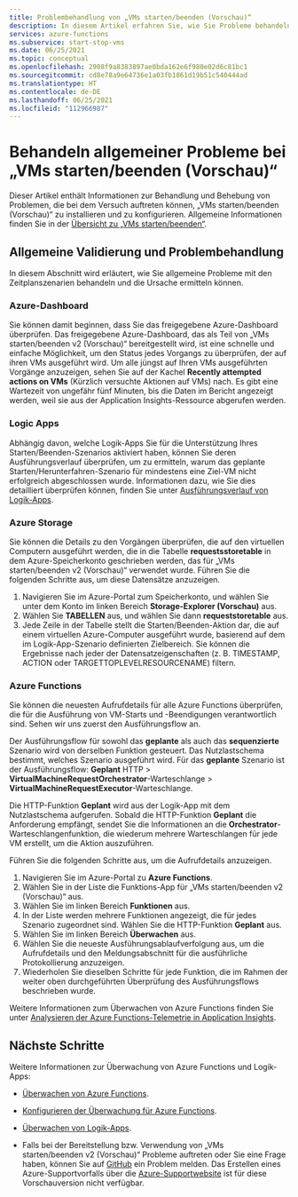 ```yaml
---
title: Problembehandlung von „VMs starten/beenden (Vorschau)“
description: In diesem Artikel erfahren Sie, wie Sie Probleme behandeln, die bei der Funktion „VMs starten/beenden (Vorschau)“ für Ihre Azure-VMs auftreten.
services: azure-functions
ms.subservice: start-stop-vms
ms.date: 06/25/2021
ms.topic: conceptual
ms.openlocfilehash: 2908f9a8383897ae0bda162e6f980e02d6c81bc1
ms.sourcegitcommit: cd8e78a9e64736e1a03fb1861d19b51c540444ad
ms.translationtype: HT
ms.contentlocale: de-DE
ms.lasthandoff: 06/25/2021
ms.locfileid: "112966987"
---
```

# <a name="troubleshoot-common-issues-with-startstop-vms-preview"></a>Behandeln allgemeiner Probleme bei „VMs starten/beenden (Vorschau)“

Dieser Artikel enthält Informationen zur Behandlung und Behebung von Problemen, die bei dem Versuch auftreten können, „VMs starten/beenden (Vorschau)“ zu installieren und zu konfigurieren. Allgemeine Informationen finden Sie in der [Übersicht zu „VMs starten/beenden“](overview.md).

## <a name="general-validation-and-troubleshooting"></a>Allgemeine Validierung und Problembehandlung

In diesem Abschnitt wird erläutert, wie Sie allgemeine Probleme mit den Zeitplanszenarien behandeln und die Ursache ermitteln können.

### <a name="azure-dashboard"></a>Azure-Dashboard

Sie können damit beginnen, dass Sie das freigegebene Azure-Dashboard überprüfen. Das freigegebene Azure-Dashboard, das als Teil von „VMs starten/beenden v2 (Vorschau)“ bereitgestellt wird, ist eine schnelle und einfache Möglichkeit, um den Status jedes Vorgangs zu überprüfen, der auf ihren VMs ausgeführt wird. Um alle jüngst auf Ihren VMs ausgeführten Vorgänge anzuzeigen, sehen Sie auf der Kachel **Recently attempted actions on VMs** (Kürzlich versuchte Aktionen auf VMs) nach. Es gibt eine Wartezeit von ungefähr fünf Minuten, bis die Daten im Bericht angezeigt werden, weil sie aus der Application Insights-Ressource abgerufen werden.

### <a name="logic-apps"></a>Logic Apps

Abhängig davon, welche Logik-Apps Sie für die Unterstützung Ihres Starten/Beenden-Szenarios aktiviert haben, können Sie deren Ausführungsverlauf überprüfen, um zu ermitteln, warum das geplante Starten/Herunterfahren-Szenario für mindestens eine Ziel-VM nicht erfolgreich abgeschlossen wurde. Informationen dazu, wie Sie dies detailliert überprüfen können, finden Sie unter [Ausführungsverlauf von Logik-Apps](../../logic-apps/monitor-logic-apps.md#review-runs-history).

### <a name="azure-storage"></a>Azure Storage

Sie können die Details zu den Vorgängen überprüfen, die auf den virtuellen Computern ausgeführt werden, die in die Tabelle **requestsstoretable** in dem Azure-Speicherkonto geschrieben werden, das für „VMs starten/beenden v2 (Vorschau)“ verwendet wurde. Führen Sie die folgenden Schritte aus, um diese Datensätze anzuzeigen.

1. Navigieren Sie im Azure-Portal zum Speicherkonto, und wählen Sie unter dem Konto im linken Bereich **Storage-Explorer (Vorschau)** aus.
1. Wählen Sie **TABELLEN** aus, und wählen Sie dann **requeststoretable** aus.
1. Jede Zeile in der Tabelle stellt die Starten/Beenden-Aktion dar, die auf einem virtuellen Azure-Computer ausgeführt wurde, basierend auf dem im Logik-App-Szenario definierten Zielbereich. Sie können die Ergebnisse nach jeder der Datensatzeigenschaften (z. B. TIMESTAMP, ACTION oder TARGETTOPLEVELRESOURCENAME) filtern.

### <a name="azure-functions"></a>Azure Functions

Sie können die neuesten Aufrufdetails für alle Azure Functions überprüfen, die für die Ausführung von VM-Starts und -Beendigungen verantwortlich sind. Sehen wir uns zuerst den Ausführungsflow an.

Der Ausführungsflow für sowohl das **geplante** als auch das **sequenzierte** Szenario wird von derselben Funktion gesteuert. Das Nutzlastschema bestimmt, welches Szenario ausgeführt wird. Für das **geplante** Szenario ist der Ausführungsflow: **Geplant** HTTP > **VirtualMachineRequestOrchestrator**-Warteschlange > **VirtualMachineRequestExecutor**-Warteschlange.

Die HTTP-Funktion **Geplant** wird aus der Logik-App mit dem Nutzlastschema aufgerufen. Sobald die HTTP-Funktion **Geplant** die Anforderung empfängt, sendet Sie die Informationen an die **Orchestrator**-Warteschlangenfunktion, die wiederum mehrere Warteschlangen für jede VM erstellt, um die Aktion auszuführen.

Führen Sie die folgenden Schritte aus, um die Aufrufdetails anzuzeigen.

1. Navigieren Sie im Azure-Portal zu **Azure Functions**.
1. Wählen Sie in der Liste die Funktions-App für „VMs starten/beenden v2 (Vorschau)“ aus.
1. Wählen Sie im linken Bereich **Funktionen** aus.
1. In der Liste werden mehrere Funktionen angezeigt, die für jedes Szenario zugeordnet sind. Wählen Sie die HTTP-Funktion **Geplant** aus.
1. Wählen Sie im linken Bereich **Überwachen** aus.
1. Wählen Sie die neueste Ausführungsablaufverfolgung aus, um die Aufrufdetails und den Meldungsabschnitt für die ausführliche Protokollierung anzuzeigen.
1. Wiederholen Sie dieselben Schritte für jede Funktion, die im Rahmen der weiter oben durchgeführten Überprüfung des Ausführungsflows beschrieben wurde.

Weitere Informationen zum Überwachen von Azure Functions finden Sie unter [Analysieren der Azure Functions-Telemetrie in Application Insights](../../azure-functions/analyze-telemetry-data.md).

## <a name="next-steps"></a>Nächste Schritte

Weitere Informationen zur Überwachung von Azure Functions und Logik-Apps:

* [Überwachen von Azure Functions](../../azure-functions/functions-monitoring.md).

* [Konfigurieren der Überwachung für Azure Functions](../../azure-functions/configure-monitoring.md).

* [Überwachen von Logik-Apps](../../logic-apps/monitor-logic-apps.md).

* Falls bei der Bereitstellung bzw. Verwendung von „VMs starten/beenden v2 (Vorschau)“ Probleme auftreten oder Sie eine Frage haben, können Sie auf [GitHub](https://github.com/microsoft/startstopv2-deployments/issues) ein Problem melden. Das Erstellen eines Azure-Supportvorfalls über die [Azure-Supportwebsite](https://azure.microsoft.com/support/options/) ist für diese Vorschauversion nicht verfügbar. 

